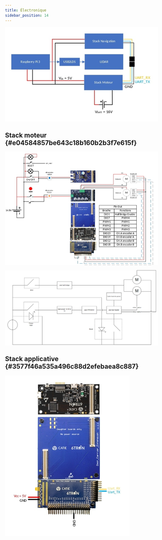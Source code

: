 ```yaml
---
title: Électronique
sidebar_position: 14
---
```




![image1](../img/987470338.jpg)

## Stack moteur {#e04584857be643c18b160b2b3f7e615f}

![image2](../img/574645014.jpg)

![image3](../img/553523925.png)

## Stack applicative {#3577f46a535a496c88d2efebaea8c887}

![image4](../img/1898748402.jpg)
